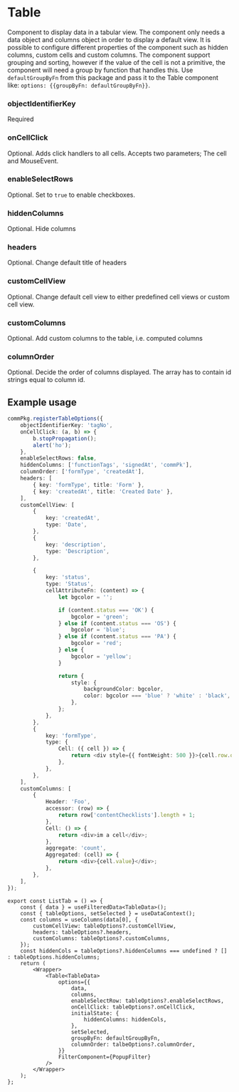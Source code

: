 # Table

Component to display data in a tabular view. The component only needs a data object and columns object in order to display a default view.
It is possible to configure different properties of the component such as hidden columns, custom cells and custom columns.
The component support grouping and sorting, however if the value of the cell is not a primitive, the component will need a group by function that handles this. Use `defaultGroupByFn` from this package and pass it to the Table component like: `options: {{groupByFn: defaultGroupByFn}}`.

### objectIdentifierKey

Required

### onCellClick

Optional. Adds click handlers to all cells. Accepts two parameters; The cell and MouseEvent.

### enableSelectRows

Optional. Set to `true` to enable checkboxes.

### hiddenColumns

Optional. Hide columns

### headers

Optional. Change default title of headers

### customCellView

Optional. Change default cell view to either predefined cell views or custom cell view.

### customColumns

Optional. Add custom columns to the table, i.e. computed columns

### columnOrder

Optional. Decide the order of columns displayed. The array has to contain id strings equal to column id.

## Example usage

```ts
commPkg.registerTableOptions({
	objectIdentifierKey: 'tagNo',
	onCellClick: (a, b) => {
		b.stopPropagation();
		alert('ho');
	},
	enableSelectRows: false,
	hiddenColumns: ['functionTags', 'signedAt', 'commPk'],
	columnOrder: ['formType', 'createdAt'],
	headers: [
		{ key: 'formType', title: 'Form' },
		{ key: 'createdAt', title: 'Created Date' },
	],
	customCellView: [
		{
			key: 'createdAt',
			type: 'Date',
		},
		{
			key: 'description',
			type: 'Description',
		},

		{
			key: 'status',
			type: 'Status',
			cellAttributeFn: (content) => {
				let bgcolor = '';

				if (content.status === 'OK') {
					bgcolor = 'green';
				} else if (content.status === 'OS') {
					bgcolor = 'blue';
				} else if (content.status === 'PA') {
					bgcolor = 'red';
				} else {
					bgcolor = 'yellow';
				}

				return {
					style: {
						backgroundColor: bgcolor,
						color: bgcolor === 'blue' ? 'white' : 'black',
					},
				};
			},
		},
		{
			key: 'formType',
			type: {
				Cell: ({ cell }) => {
					return <div style={{ fontWeight: 500 }}>{cell.row.original.formType as string}</div>;
				},
			},
		},
	],
	customColumns: [
		{
			Header: 'Foo',
			accessor: (row) => {
				return row['contentChecklists'].length + 1;
			},
			Cell: () => {
				return <div>im a cell</div>;
			},
			aggregate: 'count',
			Aggregated: (cell) => {
				return <div>{cell.value}</div>;
			},
		},
	],
});
```

```tsx
export const ListTab = () => {
	const { data } = useFilteredData<TableData>();
	const { tableOptions, setSelected } = useDataContext();
	const columns = useColumns(data[0], {
		customCellView: tableOptions?.customCellView,
		headers: tableOptions?.headers,
		customColumns: tableOptions?.customColumns,
	});
	const hiddenCols = tableOptions?.hiddenColumns === undefined ? [] : tableOptions.hiddenColumns;
	return (
		<Wrapper>
			<Table<TableData>
				options={{
					data,
					columns,
					enableSelectRow: tableOptions?.enableSelectRows,
					onCellClick: tableOptions?.onCellClick,
					initialState: {
						hiddenColumns: hiddenCols,
					},
					setSelected,
					groupByFn: defaultGroupByFn,
					columnOrder: talbeOptions?.columnOrder,
				}}
				FilterComponent={PopupFilter}
			/>
		</Wrapper>
	);
};
```
